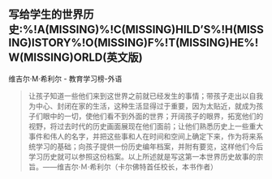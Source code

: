 ## 写给学生的世界历史:%!A(MISSING)%!C(MISSING)HILD’S%!H(MISSING)ISTORY%!O(MISSING)F%!T(MISSING)HE%!W(MISSING)ORLD(英文版)

维吉尔·M·希利尔  -  教育学习榜-外语

> 让孩子知道一些他们来到这世界之前就已经发生的事情；带孩子走出以自我为中心、封闭在家的生活，这种生活显得过于重要，因为太贴近，就成为孩子们眼中的一切，使他们看不到外面的世界；开阔孩子的眼界，拓宽他们的视野，将过去时代的历史画面展现在他们面前；让他们熟悉历史上一些重大事件和伟人的名字，并把这些事和人在时间和空间上确定下来，作为将来系统学习的基础；向孩子提供一份历史编年档案，并附有要览，这样他们今后学习历史就可以参照这份档案。以上所述就是写这第一本世界历史故事的宗旨。——维吉尔·Ｍ·希利尔（卡尔佛特首任校长，本书作者）
